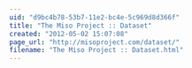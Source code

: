 ```yaml
---
uid: "d9bc4b78-53b7-11e2-bc4e-5c969d8d366f"
title: "The Miso Project :: Dataset"
created: "2012-05-02 15:07:08"
page_url: "http://misoproject.com/dataset/"
filename: "The Miso Project :: Dataset.html"
---
```

